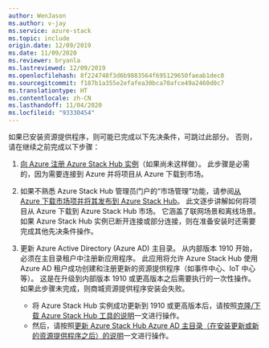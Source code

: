 ```yaml
---
author: WenJason
ms.author: v-jay
ms.service: azure-stack
ms.topic: include
origin.date: 12/09/2019
ms.date: 11/09/2020
ms.reviewer: bryanla
ms.lastreviewed: 12/09/2019
ms.openlocfilehash: 8f224748f3d6b9883564f695129650faeab1dec0
ms.sourcegitcommit: f187b1a355e2efafea30bca70afce49a2460d0c7
ms.translationtype: HT
ms.contentlocale: zh-CN
ms.lasthandoff: 11/04/2020
ms.locfileid: "93330454"
---
```

如果已安装资源提供程序，则可能已完成以下先决条件，可跳过此部分。 否则，请在继续之前完成以下步骤： 

1. [向 Azure 注册 Azure Stack Hub 实例](../operator/azure-stack-registration.md)（如果尚未这样做）。 此步骤是必需的，因为需要连接到 Azure 并将项目从 Azure 下载到市场。

2. 如果不熟悉 Azure Stack Hub 管理员门户的“市场管理”功能，请参阅[从 Azure 下载市场项并将其发布到 Azure Stack Hub](../operator/azure-stack-download-azure-marketplace-item.md)。 此文逐步讲解如何将项目从 Azure 下载到 Azure Stack Hub 市场。 它涵盖了联网场景和离线场景。 如果 Azure Stack Hub 实例已断开连接或部分连接，则在准备安装时还需要完成其他先决条件操作。

3. 更新 Azure Active Directory (Azure AD) 主目录。 从内部版本 1910 开始，必须在主目录租户中注册新应用程序。 此应用将允许 Azure Stack Hub 使用 Azure AD 租户成功创建和注册更新的资源提供程序（如事件中心、IoT 中心等）。 这是在升级到内部版本 1910 或更高版本之后需要执行的一次性操作。 如果此步骤未完成，则商城资源提供程序安装会失败。 

   - 将 Azure Stack Hub 实例成功更新到 1910 或更高版本后，请按照[克隆/下载 Azure Stack Hub 工具的说明](../operator/azure-stack-powershell-download.md)一文进行操作。 
   - 然后，请按照[更新 Azure Stack Hub Azure AD 主目录（在安装更新或新的资源提供程序之后）的说明](https://github.com/Azure/AzureStack-Tools/tree/master/Identity#updating-the-azure-stack-aad-home-directory-after-installing-updates-or-new-resource-providers)一文进行操作。 